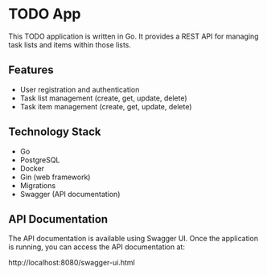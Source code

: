 # TODO App

This TODO application is written in Go. It provides a REST API for managing task lists and items within those lists.


## Features

- User registration and authentication
- Task list management (create, get, update, delete)
- Task item management (create, get, update, delete)

## Technology Stack
- Go
- PostgreSQL
- Docker
- Gin (web framework)
- Migrations
- Swagger (API documentation)

## API Documentation

The API documentation is available using Swagger UI. Once the application is running, you can access the API documentation at:

http://localhost:8080/swagger-ui.html



